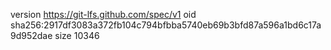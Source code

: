 version https://git-lfs.github.com/spec/v1
oid sha256:2917df3083a372fb104c794bfbba5740eb69b3bfd87a596a1bd6c17a9d952dae
size 10346
